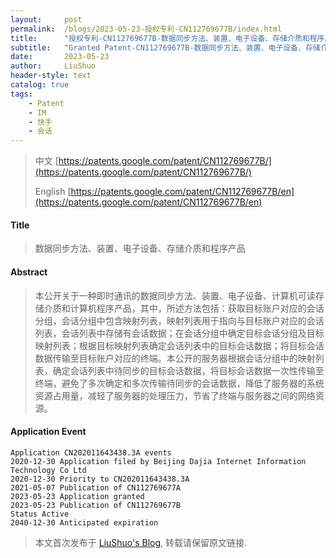 ```yaml
---
layout:     post
permalink:  /blogs/2023-05-23-授权专利-CN112769677B/index.html
title:      "授权专利-CN112769677B-数据同步方法、装置、电子设备、存储介质和程序产品"
subtitle:   "Granted Patent-CN112769677B-数据同步方法、装置、电子设备、存储介质和程序产品"
date:       2023-05-23
author:     LiuShuo
header-style: text
catalog: true
tags:
    - Patent
    - IM
    - 快手
    - 会话
---
```

> 中文 [https://patents.google.com/patent/CN112769677B/](https://patents.google.com/patent/CN112769677B/)
>
> English [https://patents.google.com/patent/CN112769677B/en](https://patents.google.com/patent/CN112769677B/en)

#### Title
> 数据同步方法、装置、电子设备、存储介质和程序产品






















#### Abstract
> 本公开关于一种即时通讯的数据同步方法、装置、电子设备、计算机可读存储介质和计算机程序产品，其中，所述方法包括：获取目标账户对应的会话分组，会话分组中包含映射列表，映射列表用于指向与目标账户对应的会话列表，会话列表中存储有会话数据；在会话分组中确定目标会话分组及目标映射列表；根据目标映射列表确定会话列表中的目标会话数据；将目标会话数据传输至目标账户对应的终端。本公开的服务器根据会话分组中的映射列表，确定会话列表中待同步的目标会话数据，将目标会话数据一次性传输至终端，避免了多次确定和多次传输待同步的会话数据，降低了服务器的系统资源占用量，减轻了服务器的处理压力，节省了终端与服务器之间的网络资源。
























#### Application Event
```
Application CN202011643438.3A events 
2020-12-30 Application filed by Beijing Dajia Internet Information Technology Co Ltd
2020-12-30 Priority to CN202011643438.3A
2021-05-07 Publication of CN112769677A
2023-05-23 Application granted
2023-05-23 Publication of CN112769677B
Status Active
2040-12-30 Anticipated expiration
```
> 本文首次发布于 [LiuShuo's Blog](https://liushuo.me), 
转载请保留原文链接.
